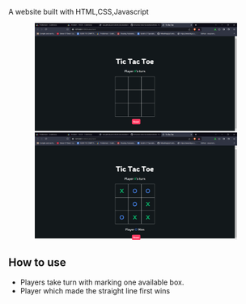 A website built with HTML,CSS,Javascript
<div align="center">
    <img src="TicTacToeGame\xeedxendrome\screenshots\z.png" width="400px"</img> 
</div>

<div align="center">
    <img src="TicTacToeGame\xeedxendrome\screenshots\a.png" width="400px"</img> 
</div>

## How to use
- Players take turn with marking one available box.
- Player which made the straight line first wins

